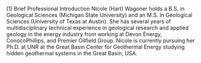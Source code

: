 (1) Brief Professional Introduction
Nicole (Hart) Wagoner holds a B.S. in Geological Sciences (Michigan State University) and an M.S. in Geological Sciences (University of Texas at Austin).
She has several years of multidisciplinary technical experience in geological research and applied geology in the energy industry from working at Devon Energy, ConocoPhillips, and Premier Oilfield Group. 
Nicole is currently pursuing her Ph.D. at UNR at the Great Basin Center for Geothermal Energy studying hidden geothermal systems in the Great Basin, USA. 
